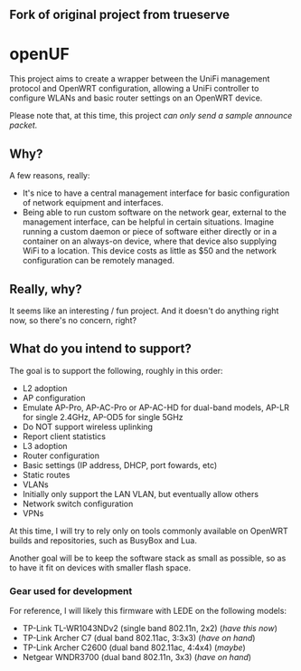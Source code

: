 ## Fork of original project from trueserve

# openUF
This project aims to create a wrapper between the UniFi management protocol and OpenWRT configuration, allowing a UniFi controller to configure WLANs and basic router settings on an OpenWRT device.

Please note that, at this time, this project _can only send a sample announce packet._

## Why?
A few reasons, really:
- It's nice to have a central management interface for basic configuration of network equipment and interfaces.
- Being able to run custom software on the network gear, external to the management interface, can be helpful in certain situations. Imagine running a custom daemon or piece of software either directly or in a container on an always-on device, where that device also supplying WiFi to a location. This device costs as little as $50 and the network configuration can be remotely managed.

## Really, why?
It seems like an interesting / fun project. And it doesn't do anything right now, so there's no concern, right?

## What do you intend to support?
The goal is to support the following, roughly in this order:
- L2 adoption
- AP configuration
 - Emulate AP-Pro, AP-AC-Pro or AP-AC-HD for dual-band models, AP-LR for single 2.4GHz, AP-OD5 for single 5GHz
 - Do NOT support wireless uplinking
 - Report client statistics
- L3 adoption
- Router configuration
 - Basic settings (IP address, DHCP, port fowards, etc)
 - Static routes
- VLANs
 - Initially only support the LAN VLAN, but eventually allow others
- Network switch configuration
- VPNs

At this time, I will try to rely only on tools commonly available on OpenWRT builds and repositories, such as BusyBox and Lua.

Another goal will be to keep the software stack as small as possible, so as to have it fit on devices with smaller flash space.

### Gear used for development
For reference, I will likely this firmware with LEDE on the following models:
- TP-Link TL-WR1043NDv2 (single band 802.11n, 2x2) (_have this now_)
- TP-Link Archer C7 (dual band 802.11ac, 3:3x3) (_have on hand_)
- TP-Link Archer C2600 (dual band 802.11ac, 4:4x4) (_maybe_)
- Netgear WNDR3700 (dual band 802.11n, 3x3) (_have on hand_)
